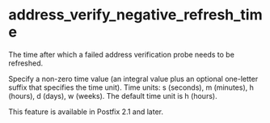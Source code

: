 # address_verify_negative_refresh_time 


The time after which a failed address verification probe needs to
be refreshed.


 Specify a non-zero time value (an integral value plus an optional
one-letter suffix that specifies the time unit).  Time units: s
(seconds), m (minutes), h (hours), d (days), w (weeks).
The default time unit is h (hours).  


This feature is available in Postfix 2.1 and later.



